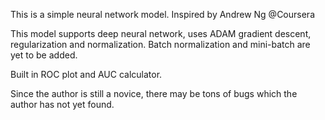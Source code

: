 This is a simple neural network model.
Inspired by Andrew Ng @Coursera 

This model supports deep neural network, uses ADAM gradient descent, regularization and normalization. Batch normalization and mini-batch are yet to be added. 

Built in ROC plot and AUC calculator.

Since the author is still a novice, there may be tons of bugs which the author has not yet found.
